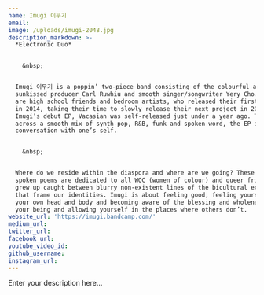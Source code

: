 ```yaml
---
name: Imugi 이무기
email:
image: /uploads/imugi-2048.jpg
description_markdown: >-
  *Electronic Duo*


    &nbsp;


  Imugi 이무기 is a poppin’ two-piece band consisting of the colourful and
  sunkissed producer Carl Ruwhiu and smooth singer/songwriter Yery Cho. The duo
  are high school friends and bedroom artists, who released their first single
  in 2014, taking their time to slowly release their next project in 2017.
  Imugi’s debut EP, Vacasian was self-released just under a year ago. Travelling
  across a smooth mix of synth-pop, R&B, funk and spoken word, the EP is a
  conversation with one’s self.


    &nbsp;


  Where do we reside within the diaspora and where are we going? These songs and
  spoken poems are dedicated to all WOC (women of colour) and queer friends who
  grew up caught between blurry non-existent lines of the bicultural experience
  that frame our identities. Imugi is about feeling good, feeling yourself in
  your own head and body and becoming aware of the blessing and wholeness of
  your being and allowing yourself in the places where others don’t.
website_url: 'https://imugi.bandcamp.com/'
medium_url:
twitter_url:
facebook_url:
youtube_video_id:
github_username:
instagram_url:
---
```


Enter your description here...
